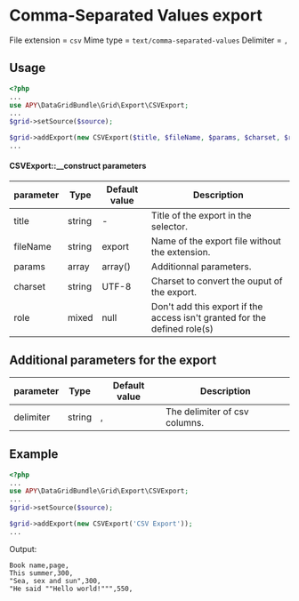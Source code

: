 Comma-Separated Values export
=================================

File extension = `csv`
Mime type = `text/comma-separated-values`
Delimiter = `,`

## Usage
```php
<?php
...
use APY\DataGridBundle\Grid\Export\CSVExport;
...
$grid->setSource($source);

$grid->addExport(new CSVExport($title, $fileName, $params, $charset, $role));
...
```

#### CSVExport::__construct parameters

| parameter | Type | Default value | Description |
| --------- | ---- | ------------- | ----------- |
| title | string | - | Title of the export in the selector. |
| fileName | string | export | Name of the export file without the extension. |
| params | array | array() | Additionnal parameters. |
| charset | string | UTF-8 | Charset to convert the ouput of the export. |
| role | mixed | null | Don't add this export if the access isn't granted for the defined role(s) |

## Additional parameters for the export

| parameter | Type | Default value | Description |
| --------- | ---- | ------------- | ----------- |
| delimiter | string | , | The delimiter of csv columns. |

## Example
```php
<?php
...
use APY\DataGridBundle\Grid\Export\CSVExport;
...
$grid->setSource($source);

$grid->addExport(new CSVExport('CSV Export'));
...
```

Output:

```
Book name,page,
This summer,300,
"Sea, sex and sun",300,
"He said ""Hello world!""",550,
```
